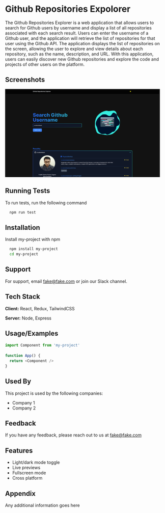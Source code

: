 
# Github Repositories Expolorer

The Github Repositories Explorer is a web application that allows users to search for Github users by username and display a list of all repositories associated with each search result. Users can enter the username of a Github user, and the application will retrieve the list of repositories for that user using the Github API. The application displays the list of repositories on the screen, allowing the user to explore and view details about each repository, such as the name, description, and URL. With this application, users can easily discover new Github repositories and explore the code and projects of other users on the platform.


## Screenshots

![App Screenshot](https://github.com/crusherblack/github-repositories-explorer/blob/master/images/image1.png)


## Running Tests

To run tests, run the following command

```bash
  npm run test
```


## Installation

Install my-project with npm

```bash
  npm install my-project
  cd my-project
```
    
## Support

For support, email fake@fake.com or join our Slack channel.


## Tech Stack

**Client:** React, Redux, TailwindCSS

**Server:** Node, Express


## Usage/Examples

```javascript
import Component from 'my-project'

function App() {
  return <Component />
}
```


## Used By

This project is used by the following companies:

- Company 1
- Company 2


## Feedback

If you have any feedback, please reach out to us at fake@fake.com


## Features

- Light/dark mode toggle
- Live previews
- Fullscreen mode
- Cross platform


## Appendix

Any additional information goes here

